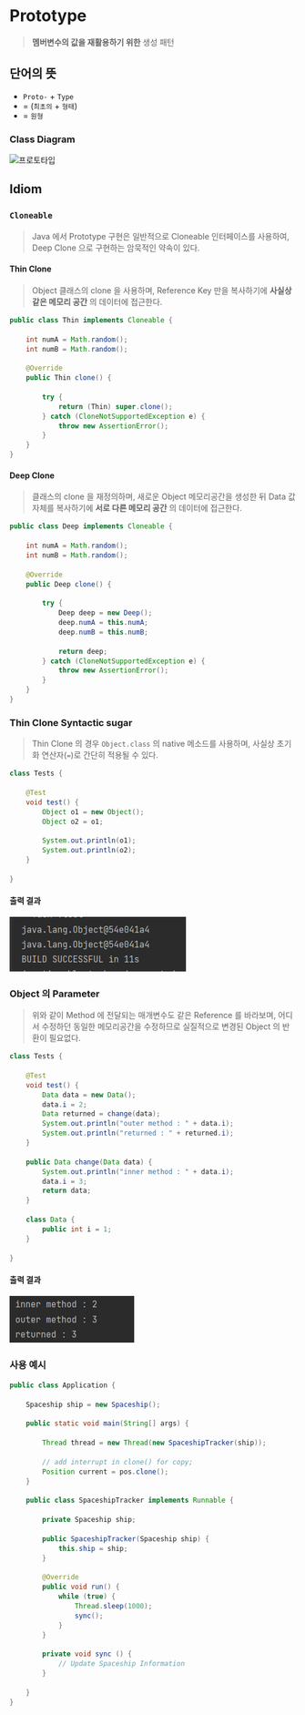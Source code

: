 # Prototype

> __멤버변수의 값을 재활용하기 위한__ 생성 패턴

## 단어의 뜻

- `Proto-` + `Type`
- = (`최초의` + `형태`)
- = `원형`

### Class Diagram

![프로토타입](https://www.plantuml.com/plantuml/png/SoWkIImgAStDuShCAqajIajCJbK8ACeloG-fB4XLgEPI00Bjv9pyl5GDJGKhXRByp1IkMYwkv9p4uc85v_oyvABKabIu1aUITJWHr96JcPfN0bG54aAupAP6LnUB_GHLE75nGKtKrRL3-9JB8JKl1HWA0000)

## Idiom

### `Cloneable`

> Java 에서 Prototype 구현은 일반적으로 Cloneable 인터페이스를 사용하여,
> Deep Clone 으로 구현하는 암묵적인 약속이 있다.

#### Thin Clone

> Object 클래스의 clone 을 사용하며,
> Reference Key 만을 복사하기에 __사실상 같은 메모리 공간__ 의 데이터에 접근한다. 

```java
public class Thin implements Cloneable {
    
    int numA = Math.random();
    int numB = Math.random();

    @Override
    public Thin clone() {

        try {
            return (Thin) super.clone();
        } catch (CloneNotSupportedException e) {
            throw new AssertionError();
        }
    }
}
```

#### Deep Clone

> 클래스의 clone 을 재정의하며,
> 새로운 Object 메모리공간을 생성한 뒤 Data 값자체를 복사하기에 __서로 다른 메모리 공간__ 의 데이터에 접근한다.

```java
public class Deep implements Cloneable {

    int numA = Math.random();
    int numB = Math.random();

    @Override
    public Deep clone() {
        
        try {
            Deep deep = new Deep();
            deep.numA = this.numA;
            deep.numB = this.numB;
            
            return deep;
        } catch (CloneNotSupportedException e) {
            throw new AssertionError();
        }
    }
}
```

### Thin Clone Syntactic sugar

> Thin Clone 의 경우 `Object.class` 의 native 메소드를 사용하며,
> 사실상 초기화 연산자(`=`)로 간단히 적용될 수 있다. 

```java
class Tests {

    @Test
    void test() {
        Object o1 = new Object();
        Object o2 = o1;

        System.out.println(o1);
        System.out.println(o2);
    }

}
```

#### 출력 결과

![img.png](../asset/thin-clone-syntactic-sugar-a.png)

### Object 의 Parameter

> 위와 같이 Method 에 전달되는 매개변수도 같은 Reference 를 바라보며,
> 어디서 수정하던 동일한 메모리공간을 수정하므로 실질적으로 변경된 Object 의 반환이 필요없다.

```java
class Tests {

    @Test
    void test() {
        Data data = new Data();
        data.i = 2;
        Data returned = change(data);
        System.out.println("outer method : " + data.i);
        System.out.println("returned : " + returned.i);
    }

    public Data change(Data data) {
        System.out.println("inner method : " + data.i);
        data.i = 3;
        return data;
    }

    class Data {
        public int i = 1;
    }

}
```

#### 출력 결과

![img.png](../asset/thin-clone-syntactic-sugar-b.png)


### 사용 예시


```java
public class Application {

    Spaceship ship = new Spaceship();
    
    public static void main(String[] args) {

        Thread thread = new Thread(new SpaceshipTracker(ship));

        // add interrupt in clone() for copy;
        Position current = pos.clone();
    }

    public class SpaceshipTracker implements Runnable {

        private Spaceship ship;

        public SpaceshipTracker(Spaceship ship) {
            this.ship = ship;
        }

        @Override
        public void run() {
            while (true) {
                Thread.sleep(1000);
                sync();
            }
        }
        
        private void sync () {
            // Update Spaceship Information
        }

    }
}
```